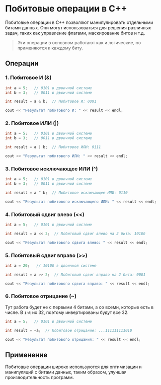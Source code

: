 # Побитовые операции в C++

Побитовые операции в C++ позволяют манипулировать отдельными битами данных. Они могут использоваться для решения различных задач, таких как управление флагами, маскирование битов и т.д.

> Эти операции в основном работают как и логические, но применяются к каждому биту.

## Операции

### 1. Побитовое И (&)

```cpp
int a = 5;   // 0101 в двоичной системе
int b = 3;   // 0011 в двоичной системе

int result = a & b;  // Побитовое И: 0001

cout << "Результат побитового И: " << result << endl;
```

### 2. Побитовое ИЛИ (|)

```cpp
int a = 5;   // 0101 в двоичной системе
int b = 3;   // 0011 в двоичной системе

int result = a | b;  // Побитовое ИЛИ: 0111

cout << "Результат побитового ИЛИ: " << result << endl;
```

### 3. Побитовое исключающее ИЛИ (^)

```cpp
int a = 5;   // 0101 в двоичной системе
int b = 3;   // 0011 в двоичной системе

int result = a ^ b;  // Побитовое исключающее ИЛИ: 0110

cout << "Результат побитового исключающего ИЛИ: " << result << endl;
```

### 4. Побитовый сдвиг влево (<<)

```cpp
int a = 5;   // 0101 в двоичной системе

int result = a << 2;  // Побитовый сдвиг влево на 2 бита: 10100

cout << "Результат побитового сдвига влево: " << result << endl;
```

### 5. Побитовый сдвиг вправо (>>)

```cpp
int a = 20;   // 10100 в двоичной системе

int result = a >> 2;  // Побитовый сдвиг вправо на 2 бита: 0001

cout << "Результат побитового сдвига вправо: " << result << endl;
```

### 6. Побитовое отрицание (~)

Тут работа будет не с первыми 4 битами, а со всеми, которые есть в числе. В `int` их 32, поэтому инвертированы будут все 32.

```cpp
int a = 5;   // 0101 в двоичной системе

int result = ~a;  // Побитовое отрицание: ...111111111010

cout << "Результат побитового отрицания: " << result << endl;
```

## Применение

Побитовые операции широко используются для оптимизации и манипуляций с битами данных, таким образом, улучшая производительность программ.
